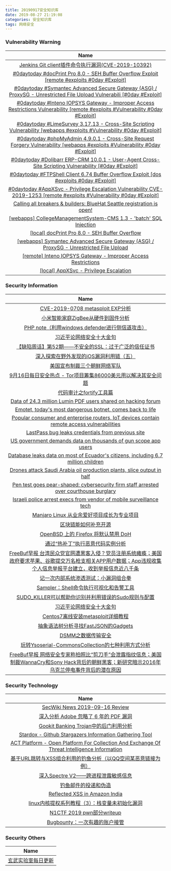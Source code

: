 ```yaml
---
title: 20190917安全知识库
date: 2019-08-27 21:19:08
categories: 安全知识库
tags: 网络安全
---
```

###  						       							Vulnerability Warning

|                             Name                             |
| :----------------------------------------------------------: |
|[Jenkins Git client插件命令执行漏洞(CVE-2019-10392)](https://www.seebug.org/vuldb/ssvid-98070)|
|[#0daytoday #docPrint Pro 8.0 - SEH Buffer Overflow Exploit  [remote #exploits  #0day #Exploit]](http://0day.today/exploits/33257)|
|[#0daytoday #Symantec Advanced Secure Gateway (ASG) / ProxySG - Unrestricted File Upload Vulnerabili [#0day #Exploit]](http://0day.today/exploits/33256)|
|[#0daytoday #Inteno IOPSYS Gateway - Improper Access Restrictions Vulnerability [remote #exploits #Vulnerability #0day #Exploit]](http://0day.today/exploits/33255)|
|[#0daytoday #LimeSurvey 3.17.13 - Cross-Site Scripting Vulnerability  [webapps #exploits #Vulnerability #0day #Exploit]](http://0day.today/exploits/33254)|
|[#0daytoday #phpMyAdmin 4.9.0.1 - Cross-Site Request Forgery Vulnerability [webapps #exploits #Vulnerability #0day #Exploit]](http://0day.today/exploits/33253)|
|[#0daytoday #Dolibarr ERP-CRM 10.0.1 - User-Agent Cross-Site Scripting Vulnerability [#0day #Exploit]](http://0day.today/exploits/33252)|
|[#0daytoday #FTPShell Client 6.74 Buffer Overflow Exploit  [dos #exploits  #0day #Exploit]](http://0day.today/exploits/33251)|
|[#0daytoday #AppXSvc - Privilege Escalation Vulnerability CVE-2019-1253 [remote #exploits #Vulnerability #0day #Exploit]](http://0day.today/exploits/33250)|
|[Calling all breakers & builders: BlueHat Seattle registration is open!](https://msrc-blog.microsoft.com/2019/09/16/calling-all-breakers-builders-bluehat-seattle-registration-is-open/)|
|[[webapps] CollegeManagementSystem-CMS 1.3 - 'batch' SQL Injection](https://www.exploit-db.com/exploits/47395)|
|[[local] docPrint Pro 8.0 - SEH Buffer Overflow](https://www.exploit-db.com/exploits/47394)|
|[[webapps] Symantec Advanced Secure Gateway (ASG) / ProxySG - Unrestricted File Upload](https://www.exploit-db.com/exploits/47392)|
|[[remote] Inteno IOPSYS Gateway - Improper Access Restrictions](https://www.exploit-db.com/exploits/47390)|
|[[local] AppXSvc - Privilege Escalation](https://www.exploit-db.com/exploits/47389)|

### 						        							Security Information
|                             Name                                    |
| :----------------------------------------------------------: |
|[CVE-2019-0708 metasploit EXP分析](https://www.anquanke.com/post/id/186709)|
|[小米智能家庭ZigBee从硬件到固件分析](https://www.anquanke.com/post/id/186619)|
|[PHP note（利用windows defender进行侧信道攻击）](https://www.anquanke.com/post/id/186622)|
|[习近平论网络安全十大金句](https://www.anquanke.com/post/id/186604)|
|[【缺陷周话】第52期——不安全的SSL：过于广泛的信任证书](https://www.anquanke.com/post/id/186597)|
|[深入探索在野外发现的iOS漏洞利用链（五）](https://www.anquanke.com/post/id/186567)|
|[美国宣布制裁三个朝鲜网络军队](https://www.anquanke.com/post/id/186570)|
|[9月16日每日安全热点 - Tor项目筹集86000美元用以解决其安全问题](https://www.anquanke.com/post/id/186566)|
|[代码审计之fortify工具篇](https://www.secpulse.com/archives/112487.html)|
|[Data of 24.3 million Lumin PDF users shared on hacking forum](https://www.zdnet.com/article/data-of-24-3-million-lumin-pdf-users-shared-on-hacking-forum/#ftag=RSSbaffb68)|
|[Emotet, today's most dangerous botnet, comes back to life](https://www.zdnet.com/article/emotet-todays-most-dangerous-botnet-comes-back-to-life/#ftag=RSSbaffb68)|
|[Popular consumer and enterprise routers, IoT devices contain remote access vulnerabilities](https://www.zdnet.com/article/iot-security-has-become-worse-in-the-last-five-years/#ftag=RSSbaffb68)|
|[LastPass bug leaks credentials from previous site](https://www.zdnet.com/article/lastpass-bug-leaks-credentials-from-previous-site/#ftag=RSSbaffb68)|
|[US government demands data on thousands of gun scope app users](https://www.zdnet.com/article/us-gov-demands-data-on-thousands-of-gun-scope-app-users/#ftag=RSSbaffb68)|
|[Database leaks data on most of Ecuador's citizens, including 6.7 million children](https://www.zdnet.com/article/database-leaks-data-on-most-of-ecuadors-citizens-including-6-7-million-children/#ftag=RSSbaffb68)|
|[Drones attack Saudi Arabia oil production plants, slice output in half](https://www.zdnet.com/article/drone-attack-slices-saudi-arabia-oil-production-in-half/#ftag=RSSbaffb68)|
|[Pen test goes pear-shaped: cybersecurity firm staff arrested over courthouse burglary](https://www.zdnet.com/article/pen-test-goes-pear-shaped-cybersecurity-firm-employees-arrested-over-courthouse-burglary/#ftag=RSSbaffb68)|
|[Israeli police arrest execs from vendor of mobile surveillance tech](https://www.zdnet.com/article/israeli-police-arrest-execs-from-vendor-of-mobile-surveillance-tech/#ftag=RSSbaffb68)|
|[Manjaro Linux 从业余爱好项目成长为专业项目](https://linux.cn/article-11349-1.html?utm_source=rss&utm_medium=rss)|
|[区块链能如何补充开源](https://linux.cn/article-11348-1.html?utm_source=rss&utm_medium=rss)|
|[OpenBSD 上的 Firefox 将默认禁用 DoH](https://linux.cn/article-11347-1.html?utm_source=rss&utm_medium=rss)|
|[通过“热补丁”执行恶意代码实例分析](https://www.freebuf.com/articles/others-articles/213520.html)|
|[FreeBuf早报  台湾民众党官网遭黑客入侵？党员注册系统瘫痪；美国政府要求苹果、谷歌提交万名枪支相关APP用户数据；App违规收集个人信息举报平台建立，收到举报信息近八千条](https://www.freebuf.com/news/214405.html)|
|[记一次内部系统渗透测试：小漏洞组合拳](https://www.freebuf.com/articles/web/213675.html)|
|[Sampler：Shell命令执行可视化和告警工具](https://www.freebuf.com/sectool/212820.html)|
|[SUDO_KILLER可以帮助你识别并利用错误的Sudo规则与配置](https://www.freebuf.com/sectool/212615.html)|
|[习近平论网络安全十大金句](https://www.freebuf.com/news/214304.html)|
|[Centos7离线安装metasploit详细教程](https://www.freebuf.com/sectool/213555.html)|
|[抽象语法树分析寻找FastJSON的Gadgets](https://www.freebuf.com/articles/web/213327.html)|
|[DSMM之数据传输安全](https://www.freebuf.com/articles/database/213614.html)|
|[玩转Ysoserial-CommonsCollection的七种利用方式分析](https://www.freebuf.com/articles/web/214096.html)|
|[FreeBuf早报  网络安全专家称拍照比“剪刀手”会泄露指纹信息；美国制裁WannaCry和Sony Hack背后的朝鲜黑客；新研究暗示2016年乌克兰停电事件背后的潜在原因](https://www.freebuf.com/news/214294.html)|

### 						        							Security  Technology
|                             Name                                    |
| :----------------------------------------------------------: |
|[SecWiki News 2019-09-16 Review](http://www.sec-wiki.com/?2019-09-16)|
|[深入分析 Adobe 忽略了 6 年的 PDF 漏洞](https://paper.seebug.org/1033/)|
|[Gookit Banking Trojan中的后门利用分析](https://www.4hou.com/technology/20289.html)|
|[Stardox - Github Stargazers Information Gathering Tool](http://www.kitploit.com/2019/09/stardox-github-stargazers-information.html)|
|[ACT Platform - Open Platform For Collection And Exchange Of Threat Intelligence Information](http://www.kitploit.com/2019/09/act-platform-open-platform-for.html)|
|[基于URL跳转与XSS组合利用的钓鱼分析（以QQ空间某恶意链接为例）](http://xz.aliyun.com/t/6303)|
|[深入Spectre V2——跨进程泄露敏感信息](http://xz.aliyun.com/t/6332)|
|[钓鱼邮件的投递和伪造](http://xz.aliyun.com/t/6325)|
|[Reflected XSS in Amazon India](http://xz.aliyun.com/t/6326)|
|[linux内核提权系列教程（3）：栈变量未初始化漏洞](http://xz.aliyun.com/t/6301)|
|[N1CTF 2019 pwn部分writeup](http://xz.aliyun.com/t/6317)|
|[Bugbounty：一次有趣的账户接管](http://xz.aliyun.com/t/6330)|

### 						        							Security  Others
|                             Name                                    |
| :----------------------------------------------------------: |
|[玄武实验室每日更新](https://weibo.com/p/1006065582522936/wenzhang?from=page_100606_profile&wvr=6&mod=wenzhangmore)|
